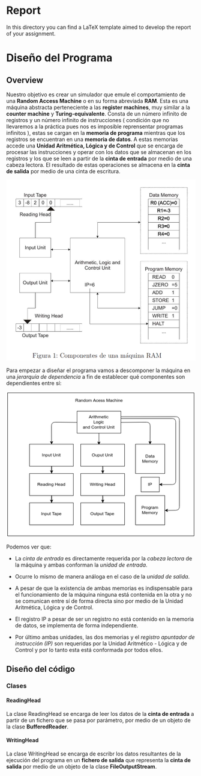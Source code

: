# Report

In this directory you can find a LaTeX template aimed to develop the report of your assignment.

# Diseño del Programa

## Overview

Nuestro objetivo es crear un simulador que emule el comportamiento de una **Random Access Machine** o en su forma abreviada **RAM**. Esta es una máquina abstracta perteneciente a las **register machines**, muy similar a la **counter machine** y **Turing-equivalente**.
Consta de un número infinito de registros y un número infinito de instrucciones ( condición que no llevaremos a la práctica pues nos es imposible reprensentar programas infinitos ), estas se cargan en la **memoria de programa** mientras que los registros se encuentran en una **memoria de datos**. A estas memorias accede una **Unidad Aritmética, Lógica y de Control** que se encarga de procesar las instrucciones y operar con los datos que se almacenan en los registros y los que se leen a partir de la **cinta de entrada** por medio de una cabeza lectora. El resultado de estas operaciones se almacena en la **cinta de salida** por medio de una cinta de escritura.

![Foto RAM](../misc/ram_machine.png)

 Para empezar a diseñar el programa vamos a descomponer la máquina en una _jerarquía de dependencia_ a fin de establecer qué componentes son dependientes entre sí:

![](../misc/jerarquia_inicial_.png)

 Podemos ver que:

 +  La _cinta de entrada_ es directamente requerida por la _cabeza lectora_ de la máquina y ambas conforman la _unidad de entrada_.

 +  Ocurre lo mismo de manera análoga en el caso de la _unidad de salida_.

 +  A pesar de que la existencia de ambas memorias es indispensable para el funcionamiento de la máquina ninguna está contenida en la otra y no se comunican entre sí de forma directa sino por medio de la Unidad Aritmética, Lógica y de Control.

 + El registro IP a pesar de ser un registro no está contenido en la memoria de datos, se implementa de forma independiente.


 +  Por último ambas unidades, las dos memorias y el _registro apuntador de instrucción (IP)_ son requeridas por la Unidad Aritmético - Lógica y de Control y por lo tanto esta está conformada por todos ellos.


## Diseño del código

### Clases

#### ReadingHead

La clase ReadingHead se encarga de leer los datos de la **cinta de entrada** a partir de un fichero que se pasa por parámetro, por medio de un objeto de la clase **BufferedReader**.

#### WritingHead

La clase WritingHead se encarga de escribr los datos resultantes de la ejecución del programa en un **fichero de salida** que representa la **cinta de salida** por medio de un objeto de la clase **FileOutputStream**.
